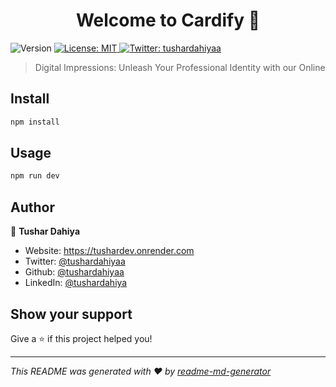 <h1 align="center">Welcome to Cardify 👋</h1>
<p>
  <img alt="Version" src="https://img.shields.io/badge/version-1.0.0-blue.svg?cacheSeconds=2592000" />
  <a href="#" target="_blank">
    <img alt="License: MIT" src="https://img.shields.io/badge/License-MIT-yellow.svg" />
  </a>
  <a href="https://twitter.com/tushardahiyaa" target="_blank">
    <img alt="Twitter: tushardahiyaa" src="https://img.shields.io/twitter/follow/tushardahiyaa.svg?style=social" />
  </a>
</p>

>  Digital Impressions: Unleash Your Professional Identity with our Online

## Install

```sh
npm install
```

## Usage

```sh
npm run dev
```

## Author

👤 **Tushar Dahiya**

* Website: https://tushardev.onrender.com
* Twitter: [@tushardahiyaa](https://twitter.com/tushardahiyaa)
* Github: [@tushardahiyaa](https://github.com/tushardahiyaa)
* LinkedIn: [@tushardahiya](https://linkedin.com/in/tushardahiya)

## Show your support

Give a ⭐️ if this project helped you!

***
_This README was generated with ❤️ by [readme-md-generator](https://github.com/kefranabg/readme-md-generator)_